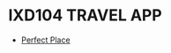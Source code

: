 IXD104 TRAVEL APP
======================================

- [Perfect Place](https://elliethompson.github.io/travelapp/blob/master/perfect%20place%20poster.pdf)
